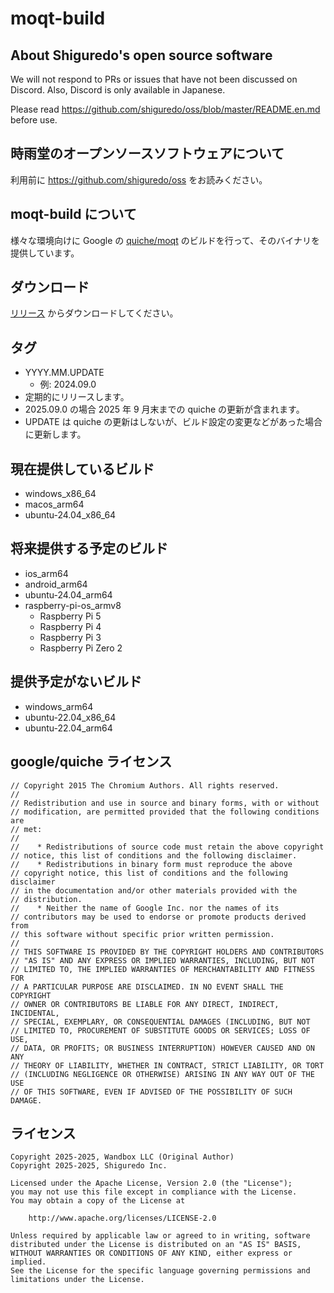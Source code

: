 # moqt-build

## About Shiguredo's open source software

We will not respond to PRs or issues that have not been discussed on Discord. Also, Discord is only available in Japanese.

Please read <https://github.com/shiguredo/oss/blob/master/README.en.md> before use.

## 時雨堂のオープンソースソフトウェアについて

利用前に <https://github.com/shiguredo/oss> をお読みください。

## moqt-build について

様々な環境向けに Google の [quiche/moqt](https://github.com/google/quiche/tree/main/quiche/quic/moqt) のビルドを行って、そのバイナリを提供しています。

## ダウンロード

[リリース](https://github.com/shiguredo-webrtc-build/moqt-build/releases) からダウンロードしてください。

## タグ

- YYYY.MM.UPDATE
  - 例: 2024.09.0
- 定期的にリリースします。
- 2025.09.0 の場合 2025 年 9 月末までの quiche の更新が含まれます。
- UPDATE は quiche の更新はしないが、ビルド設定の変更などがあった場合に更新します。

## 現在提供しているビルド

- windows_x86_64
- macos_arm64
- ubuntu-24.04_x86_64

## 将来提供する予定のビルド

- ios_arm64
- android_arm64
- ubuntu-24.04_arm64
- raspberry-pi-os_armv8
  - Raspberry Pi 5
  - Raspberry Pi 4
  - Raspberry Pi 3
  - Raspberry Pi Zero 2

## 提供予定がないビルド

- windows_arm64
- ubuntu-22.04_x86_64
- ubuntu-22.04_arm64

## google/quiche ライセンス

```text
// Copyright 2015 The Chromium Authors. All rights reserved.
//
// Redistribution and use in source and binary forms, with or without
// modification, are permitted provided that the following conditions are
// met:
//
//    * Redistributions of source code must retain the above copyright
// notice, this list of conditions and the following disclaimer.
//    * Redistributions in binary form must reproduce the above
// copyright notice, this list of conditions and the following disclaimer
// in the documentation and/or other materials provided with the
// distribution.
//    * Neither the name of Google Inc. nor the names of its
// contributors may be used to endorse or promote products derived from
// this software without specific prior written permission.
//
// THIS SOFTWARE IS PROVIDED BY THE COPYRIGHT HOLDERS AND CONTRIBUTORS
// "AS IS" AND ANY EXPRESS OR IMPLIED WARRANTIES, INCLUDING, BUT NOT
// LIMITED TO, THE IMPLIED WARRANTIES OF MERCHANTABILITY AND FITNESS FOR
// A PARTICULAR PURPOSE ARE DISCLAIMED. IN NO EVENT SHALL THE COPYRIGHT
// OWNER OR CONTRIBUTORS BE LIABLE FOR ANY DIRECT, INDIRECT, INCIDENTAL,
// SPECIAL, EXEMPLARY, OR CONSEQUENTIAL DAMAGES (INCLUDING, BUT NOT
// LIMITED TO, PROCUREMENT OF SUBSTITUTE GOODS OR SERVICES; LOSS OF USE,
// DATA, OR PROFITS; OR BUSINESS INTERRUPTION) HOWEVER CAUSED AND ON ANY
// THEORY OF LIABILITY, WHETHER IN CONTRACT, STRICT LIABILITY, OR TORT
// (INCLUDING NEGLIGENCE OR OTHERWISE) ARISING IN ANY WAY OUT OF THE USE
// OF THIS SOFTWARE, EVEN IF ADVISED OF THE POSSIBILITY OF SUCH DAMAGE.
```

## ライセンス

```text
Copyright 2025-2025, Wandbox LLC (Original Author)
Copyright 2025-2025, Shiguredo Inc.

Licensed under the Apache License, Version 2.0 (the "License");
you may not use this file except in compliance with the License.
You may obtain a copy of the License at

    http://www.apache.org/licenses/LICENSE-2.0

Unless required by applicable law or agreed to in writing, software
distributed under the License is distributed on an "AS IS" BASIS,
WITHOUT WARRANTIES OR CONDITIONS OF ANY KIND, either express or implied.
See the License for the specific language governing permissions and
limitations under the License.
```
